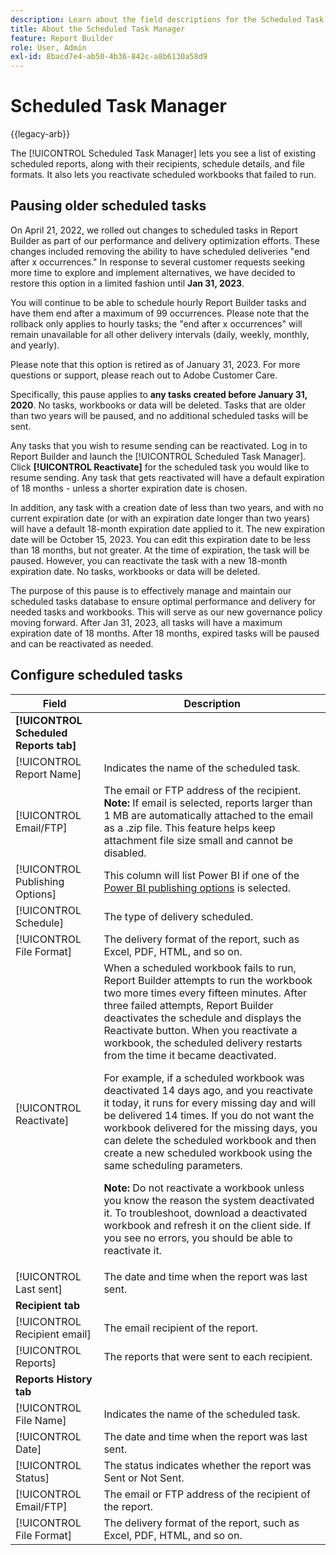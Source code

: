 ```yaml
---
description: Learn about the field descriptions for the Scheduled Task Manager.
title: About the Scheduled Task Manager
feature: Report Builder
role: User, Admin
exl-id: 8bacd7e4-ab50-4b36-842c-a8b6130a58d9
---
```

# Scheduled Task Manager

{{legacy-arb}}

The [!UICONTROL Scheduled Task Manager] lets you see a list of existing scheduled reports, along with their recipients, schedule details, and file formats. It also lets you reactivate scheduled workbooks that failed to run.

## Pausing older scheduled tasks 

On April 21, 2022, we rolled out changes to scheduled tasks in Report Builder as part of our performance and delivery optimization efforts. These changes included removing the ability to have scheduled deliveries "end after x occurrences." In response to several customer requests seeking more time to explore and implement alternatives, we have decided to restore this option in a limited fashion until **Jan 31, 2023**. 

You will continue to be able to schedule hourly Report Builder tasks and have them end after a maximum of 99 occurrences. Please note that the rollback only applies to hourly tasks; the "end after x occurrences" will remain unavailable for all other delivery intervals (daily, weekly, monthly, and yearly). 

Please note that this option is retired as of January 31, 2023. 
For more questions or support, please reach out to Adobe Customer Care.

Specifically, this pause applies to **any tasks created before January 31, 2020**. No tasks, workbooks or data will be deleted. Tasks that are older than two years will be paused, and no additional scheduled tasks will be sent.
 
Any tasks that you wish to resume sending can be reactivated. Log in to Report Builder and launch the [!UICONTROL Scheduled Task Manager]. Click **[!UICONTROL Reactivate]** for the scheduled task you would like to resume sending. Any task that gets reactivated will have a default expiration of 18 months - unless a shorter expiration date is chosen.
 
In addition, any task with a creation date of less than two years, and with no current expiration date (or with an expiration date longer than two years) will have a default 18-month expiration date applied to it. The new expiration date will be October 15, 2023. You can edit this expiration date to be less than 18 months, but not greater. At the time of expiration, the task will be paused. However, you can reactivate the task with a new 18-month expiration date. No tasks, workbooks or data will be deleted.
 
The purpose of this pause is to effectively manage and maintain our scheduled tasks database to ensure optimal performance and delivery for needed tasks and workbooks. This will serve as our new governance policy moving forward. After Jan 31, 2023, all tasks will have a maximum expiration date of 18 months. After 18 months, expired tasks will be paused and can be reactivated as needed. 

## Configure scheduled tasks

| Field | Description |
| --- | --- |
| **[!UICONTROL Scheduled Reports tab]** | |
| [!UICONTROL Report Name] | Indicates the name of the scheduled task. |
| [!UICONTROL Email/FTP] | The email or FTP address of the recipient. **Note:** If email is selected, reports larger than 1 MB are automatically attached to the email as a .zip file. This feature helps keep attachment file size small and cannot be disabled. |
| [!UICONTROL Publishing Options] | This column will list Power BI if one of the [Power BI publishing options](https://experienceleague.adobe.com/docs/analytics/analyze/legacy-report-builder/publish-powerbi/power-bi.html) is selected. |
| [!UICONTROL Schedule] | The type of delivery scheduled. |
| [!UICONTROL File Format] | The delivery format of the report, such as Excel, PDF, HTML, and so on. |
| [!UICONTROL Reactivate] | When a scheduled workbook fails to run, Report Builder attempts to run the workbook two more times every fifteen minutes. After three failed attempts, Report Builder deactivates the schedule and displays the  Reactivate button. When you reactivate a workbook, the scheduled delivery restarts from the time it became deactivated.<p>For example, if a scheduled workbook was deactivated 14 days ago, and you reactivate it today, it runs for every missing day and will be delivered 14 times. If you do not want the workbook delivered for the missing days, you can delete the scheduled workbook and then create a new scheduled workbook using the same scheduling parameters.<p>**Note:** Do not reactivate a workbook unless you know the reason the system deactivated it. To troubleshoot, download a deactivated workbook and refresh it on the client side. If you see no errors, you should be able to reactivate it. |
| [!UICONTROL Last sent] | The date and time when the report was last sent. |
| **Recipient tab** | |
| [!UICONTROL Recipient email] | The email recipient of the report. |
| [!UICONTROL Reports] | The reports that were sent to each recipient. |
| **Reports History tab** | |
| [!UICONTROL File Name] | Indicates the name of the scheduled task.|
| [!UICONTROL Date] | The date and time when the report was last sent. |
| [!UICONTROL Status] | The status indicates whether the report was Sent or Not Sent. |
| [!UICONTROL Email/FTP] | The email or FTP address of the recipient of the report. |
| [!UICONTROL File Format] | The delivery format of the report, such as Excel, PDF, HTML, and so on. |
